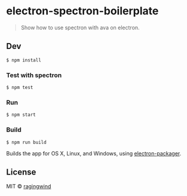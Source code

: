 # electron-spectron-boilerplate

> Show how to use spectron with ava on electron.


## Dev

```
$ npm install
```

### Test with spectron

```
$ npm test
```

### Run

```
$ npm start
```

### Build

```
$ npm run build
```

Builds the app for OS X, Linux, and Windows, using [electron-packager](https://github.com/maxogden/electron-packager).


## License

MIT © [ragingwind](http://ragingwind.me)
